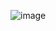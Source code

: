 ![image](https://user-images.githubusercontent.com/101996154/188286181-ac60cd6c-ad06-4ab5-8a8f-40c29dbccf8e.png)
